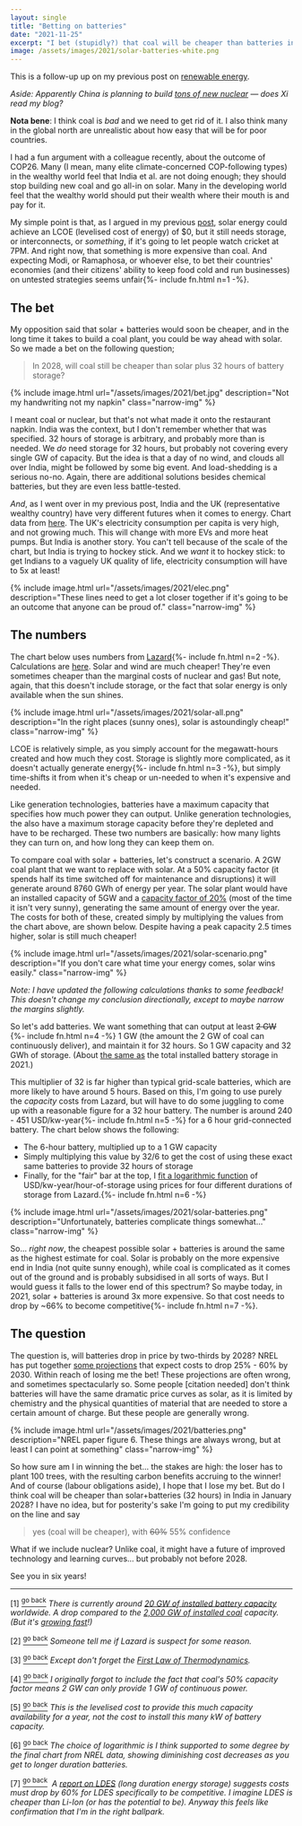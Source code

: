 ```yaml
---
layout: single
title: "Betting on batteries"
date: "2021-11-25"
excerpt: "I bet (stupidly?) that coal will be cheaper than batteries in 2028"
image: /assets/images/2021/solar-batteries-white.png
---
```


This is a follow-up up on my previous post on [renewable energy](./renewable-energy). 

*Aside: Apparently China is planning to build [tons of new nuclear](https://smallcaps.com.au/china-supercharge-uranium-race-150-new-nuclear-reactors/) — does Xi read my blog?*

**Nota bene**: I think coal is *bad* and we need to get rid of it. I also think many in the global north are unrealistic about how easy that will be for poor countries.

I had a fun argument with a colleague recently, about the outcome of COP26. Many (I mean, many elite climate-concerned COP-following types) in the wealthy world feel that India et al. are not doing enough; they should stop building new coal and go all-in on solar. Many in the developing world feel that the wealthy world should put their wealth where their mouth is and pay for it.

My simple point is that, as I argued in my previous [post](./renewable-energy), solar energy could achieve an LCOE (levelised cost of energy) of $0, but it still needs storage, or interconnects, or *something*, if it's going to let people watch cricket at 7PM. And right now, that something is more expensive than coal. And expecting Modi, or Ramaphosa, or whoever else, to bet their countries' economies (and their citizens' ability to keep food cold and run businesses) on untested strategies seems unfair{%- include fn.html n=1 -%}.

## The bet

My opposition said that solar + batteries would soon be cheaper, and in the long time it takes to build a coal plant, you could be way ahead with solar. So we made a bet on the following question;

> In 2028, will coal still be cheaper than solar plus 32 hours of battery storage?

{% include image.html url="/assets/images/2021/bet.jpg" description="Not my handwriting not my napkin" class="narrow-img" %}

I meant coal or nuclear, but that's not what made it onto the restaurant napkin. India was the context, but I don't remember whether that was specified. 32 hours of storage is arbitrary, and probably more than is needed. We *do* need storage for 32 hours, but probably not covering every single GW of capacity. But the idea is that a day of no wind, and clouds all over India, might be followed by some big event. And load-shedding is a serious no-no. Again, there are additional solutions besides chemical batteries, but they are even less battle-tested.

*And*, as I went over in my previous post, India and the UK (representative wealthy country) have very different futures when it comes to energy. Chart data from [here](https://data.worldbank.org/indicator/EG.USE.ELEC.KH.PC?locations=IN). The UK's electricity consumption per capita is very high, and not growing much. This will change with more EVs and more heat pumps. But India is another story. You can't tell because of the scale of the chart, but India is trying to hockey stick. And we *want* it to hockey stick: to get Indians to a vaguely UK quality of life, electricity consumption will have to 5x at least!

{% include image.html url="/assets/images/2021/elec.png" description="These lines need to get a lot closer together if it's going to be an outcome that anyone can be proud of." class="narrow-img" %}

## The numbers

The chart below uses numbers from [Lazard](https://www.lazard.com/perspective/levelized-cost-of-energy-levelized-cost-of-storage-and-levelized-cost-of-hydrogen/){%- include fn.html n=2 -%}. Calculations are [here](https://gist.github.com/carderne/506a7ad4cfdda34ecbcf21ab51c53468). Solar and wind are much cheaper! They're even sometimes cheaper than the marginal costs of nuclear and gas! But note, again, that this doesn't include storage, or the fact that solar energy is only available when the sun shines. 

{% include image.html url="/assets/images/2021/solar-all.png" description="In the right places (sunny ones), solar is astoundingly cheap!" class="narrow-img" %}

LCOE is relatively simple, as you simply account for the megawatt-hours created and how much they cost. Storage is slightly more complicated, as it doesn't actually generate energy{%- include fn.html n=3 -%}, but simply time-shifts it from when it's cheap or un-needed to when it's expensive and needed.

Like generation technologies, batteries have a maximum capacity that specifies how much power they can output. Unlike generation technologies, the also have a maximum storage capacity before they're depleted and have to be recharged. These two numbers are basically: how many lights they can turn on, and how long they can keep them on.

To compare coal with solar + batteries, let's construct a scenario. A 2GW coal plant that we want to replace with solar. At a 50% capacity factor (it spends half its time switched off for maintenance and disruptions) it will generate around 8760 GWh of energy per year. The solar plant would have an installed capacity of 5GW and a [capacity factor of 20%](https://www.nature.com/articles/s41467-020-18318-7) (most of the time it isn't very sunny), generating the same amount of energy over the year. The costs for both of these, created simply by multiplying the values from the chart above, are shown below. Despite having a peak capacity 2.5 times higher, solar is still much cheaper!

{% include image.html url="/assets/images/2021/solar-scenario.png" description="If you don't care what time your energy comes, solar wins easily." class="narrow-img" %}

*Note: I have updated the following calculations thanks to some feedback! This doesn't change my conclusion directionally, except to maybe narrow the margins slightly.*

So let's add batteries. We want something that can output at least ~~2 GW~~ {%- include fn.html n=4 -%} 1 GW (the amount the 2 GW of coal can continuously deliver), and maintain it for 32 hours. So 1 GW capacity and 32 GWh of storage. (About [the same as](https://www.woodmac.com/news/opinion/the-growth-and-growth-of-the-global-energy-storage-market/) the total installed battery storage in 2021.)

This multiplier of 32 is far higher than typical grid-scale batteries, which are more likely to have around 5 hours. Based on this, I'm going to use purely the *capacity* costs from Lazard, but will have to do some juggling to come up with a reasonable figure for a 32 hour battery. The number is around 240 - 451 USD/kw-year{%- include fn.html n=5 -%} for a 6 hour grid-connected battery. The chart below shows the following:
- The 6-hour battery, multiplied up to a 1 GW capacity
- Simply multiplying this value by 32/6 to get the cost of using these exact same batteries to provide 32 hours of storage
- Finally, for the "fair" bar at the top, I [fit a logarithmic function](/assets/images/2021/battery-fit.png) of USD/kw-year/hour-of-storage using prices for four different durations of storage from Lazard.{%- include fn.html n=6 -%}

{% include image.html url="/assets/images/2021/solar-batteries.png" description="Unfortunately, batteries complicate things somewhat..." class="narrow-img" %}

So... *right now*, the cheapest possible solar + batteries is around the same as the highest estimate for coal. Solar is probably on the more expensive end in India (not quite sunny enough), while coal is complicated as it comes out of the ground and is probably subsidised in all sorts of ways. But I would guess it falls to the lower end of this spectrum? So maybe today, in 2021, solar + batteries is around 3x more expensive. So that cost needs to drop by ~66% to become competitive{%- include fn.html n=7 -%}. 

## The question
The question is, will batteries drop in price by two-thirds by 2028? NREL has put together [some projections](https://www.nrel.gov/docs/fy21osti/79236.pdf) that expect costs to drop 25% - 60% by 2030. Within reach of losing me the bet! These projections are often wrong, and sometimes spectacularly so. Some people [citation needed] don't think batteries will have the same dramatic price curves as solar, as it is limited by chemistry and the physical quantities of material that are needed to store a certain amount of charge. But these people are generally wrong.

{% include image.html url="/assets/images/2021/batteries.png" description="NREL paper figure 6. These things are always wrong, but at least I can point at something" class="narrow-img" %}

So how sure am I in winning the bet... the stakes are high: the loser has to plant 100 trees, with the resulting carbon benefits accruing to the winner! And of course (labour obligations aside), I hope that I lose my bet. But do I think coal will be cheaper than solar+batteries (32 hours) in India in January 2028? I have no idea, but for posterity's sake I'm going to put my credibility on the line and say

> yes (coal will be cheaper), with ~~60%~~ 55% confidence

What if we include nuclear? Unlike coal, it might have a future of improved technology and learning curves... but probably not before 2028.

See you in six years!

<hr>

<span id="fn1">[1]&nbsp;<a href="#fn1b"><sup>go back</sup></a>&nbsp;</span><i>There is currently around [20 GW of installed battery capacity](https://www.iea.org/reports/energy-storage) worldwide.  A drop compared to the [2,000 GW of installed coal](https://www.statista.com/statistics/217256/global-installed-coal-power-generation-capacity/) capacity. (But it's [growing fast](https://www.woodmac.com/news/opinion/the-growth-and-growth-of-the-global-energy-storage-market/)!)</i>

<span id="fn2">[2]&nbsp;<a href="#fn2b"><sup>go back</sup></a>&nbsp;</span><i>Someone tell me if Lazard is suspect for some reason.</i>

<span id="fn3">[3]&nbsp;<a href="#fn3b"><sup>go back</sup></a>&nbsp;</span><i>Except don't forget the [First Law of Thermodynamics](https://en.wikipedia.org/wiki/First_law_of_thermodynamics).</i>

<span id="fn4">[4]&nbsp;<a href="#fn4b"><sup>go back</sup></a>&nbsp;</span><i>I originally forgot to include the fact that coal's 50% capacity factor means 2 GW can only provide 1 GW of continuous power.</i>

<span id="fn5">[5]&nbsp;<a href="#fn5b"><sup>go back</sup></a>&nbsp;</span><i>This is the levelised cost to provide this much capacity availability for a year, not the cost to install this many kW of battery capacity.</i>

<span id="fn6">[6]&nbsp;<a href="#fn6b"><sup>go back</sup></a>&nbsp;</span><i>The choice of logarithmic is I think supported to some degree by the final chart from NREL data, showing diminishing cost decreases as you get to longer duration batteries.</i>

<span id="fn7">[7]&nbsp;<a href="#fn7b"><sup>go back</sup></a>&nbsp;</span><i> A [report on LDES](https://www.ldescouncil.com/assets/LDES-2021-report-lowres.pdf) (long duration energy storage) suggests costs must drop by 60% for LDES specifically to be competitive. I imagine LDES is cheaper than Li-Ion (or has the potential to be). Anyway this feels like confirmation that I'm in the right ballpark.</i>


